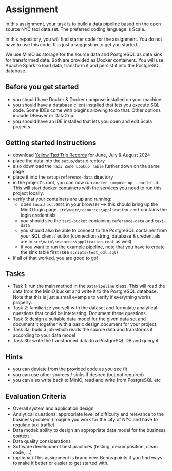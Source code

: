 # Assignment
In this assignment, your task is to build a data pipeline based on the open source NYC taxi data set.
The preferred coding language is Scala.

In this repository, you will find starter code for the assignment. You do not have to use this code.
It is just a suggestion to get you started.

We use MinIO as storage for the source data and PostgreSQL as data sink for transformed data. Both are provided as Docker containers.
You will use Apache Spark to load data, transform it and persist it into the PostgreSQL database.

## Before you get started

* you should have Docker & Docker compose installed on your machine
* you should have a database client installed that lets you execute SQL code. Some IDEs come with plugins allowing to do that. Other options include DBeaver or DataGrip.
* you should have an IDE installed that lets you open and edit Scala projects.

## Getting started instructions

* download [Yellow Taxi Trip Records](https://www.nyc.gov/site/tlc/about/tlc-trip-record-data.page) for June, July & August 2024
* place the data into the `setup/data` directory
* also download the `Taxi Zone Lookup Table` further down on the same page
* place it into the `setup/reference-data` directory
* in the project's root, you can now run `docker compose up --build -d`. This will start docker containers with the services you need to run this project locally.
* verify that your containers are up and running:
  * open `localhost:9091` in your browser --> this should bring up the MinIO login page. `src\main\resources\application.conf` contains the login credentials
  * you should see the `taxi-bucket` containing `reference-data` and `taxi-data`
  * you should also be able to connect to the PostgreSQL container from your SQL client / editor (connection string, database & credentials are in `src\main\resources\application.conf` as well)
  * if you want to run the example pipeline, note that you have to create the sink table first (see `scripts\test_ddl.sql`)
* If all of that worked, you are good to go!

## Tasks

* Task 1: run the main method in the `DataPipeline` class. This will read the data from the MinIO bucket and write it to the PostgreSQL database. Note that this is just a small example to verify if everything works properly.
* Task 2: familiarize yourself with the dataset and formulate analytical questions that could be interesting. Document these questions.
* Task 3: design a suitable data model for the given data set and document it together with a basic design document for your project.
* Task 3a: build a job which reads the source data and transforms it according to your data model
* Task 3b: write the transformed data to a PostgreSQL DB and query it

## Hints

* you can deviate from the provided code as you see fit
* you can use other sources / sinks if desired (but not required)
* you can also write back to MinIO, read and write from PostgreSQL etc

## Evaluation Criteria

* Overall system and application design
* Analytical questions: appropriate level of difficulty and relevance to the business problem (imagine you work for the city of NYC and have to regulate taxi traffic)
* Data model: ability to design an appropriate data model for the business context
* Data quality considerations
* Software development best practices (testing, decomposition, clean code, ...)
* (optional) This assignment is brand new. Bonus points if you find ways to make it better or easier to get started with.